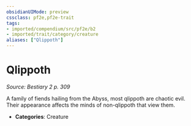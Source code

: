```yaml
---
obsidianUIMode: preview
cssclass: pf2e,pf2e-trait
tags:
- imported/compendium/src/pf2e/b2
- imported/trait/category/creature
aliases: ["Qlippoth"]
---
```

# Qlippoth  
*Source: Bestiary 2 p. 309*  

A family of fiends hailing from the Abyss, most qlippoth are chaotic evil. Their appearance affects the minds of non-qlippoth that view them.

- **Categories**: Creature